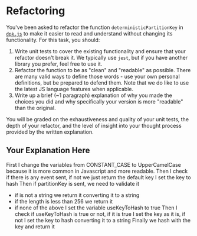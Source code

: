 # Refactoring

You've been asked to refactor the function `deterministicPartitionKey` in [`dpk.js`](dpk.js) to make it easier to read and understand without changing its functionality. For this task, you should:

1. Write unit tests to cover the existing functionality and ensure that your refactor doesn't break it. We typically use `jest`, but if you have another library you prefer, feel free to use it.
2. Refactor the function to be as "clean" and "readable" as possible. There are many valid ways to define those words - use your own personal definitions, but be prepared to defend them. Note that we do like to use the latest JS language features when applicable.
3. Write up a brief (~1 paragraph) explanation of why you made the choices you did and why specifically your version is more "readable" than the original.

You will be graded on the exhaustiveness and quality of your unit tests, the depth of your refactor, and the level of insight into your thought process provided by the written explanation.

## Your Explanation Here

First I change the variables from CONSTANT_CASE to UpperCamelCase because it is more common in Javascript and more readable.
Then I check if there is any event sent, if not we just return the default key
I set the key to hash
Then if partitionKey is sent, we need to validate it
 - if is not a string we return it converting it to a string
 - if the length is less than 256 we return it
 - if none of the above I set the variable useKeyToHash to true
Then I check if useKeyToHash is true or not, if it is true I set the key as it is, if not I set the key to hash converting it to a string
Finally we hash with the key and return it